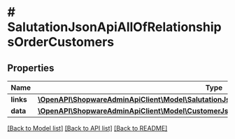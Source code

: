 # # SalutationJsonApiAllOfRelationshipsOrderCustomers

## Properties

Name | Type | Description | Notes
------------ | ------------- | ------------- | -------------
**links** | [**\OpenAPI\ShopwareAdminApiClient\Model\SalutationJsonApiAllOfRelationshipsOrderCustomersLinks**](SalutationJsonApiAllOfRelationshipsOrderCustomersLinks.md) |  | [optional]
**data** | [**\OpenAPI\ShopwareAdminApiClient\Model\CustomerJsonApiAllOfRelationshipsOrderCustomersData[]**](CustomerJsonApiAllOfRelationshipsOrderCustomersData.md) |  | [optional]

[[Back to Model list]](../../README.md#models) [[Back to API list]](../../README.md#endpoints) [[Back to README]](../../README.md)
